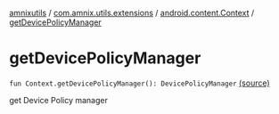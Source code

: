 [amnixutils](../../index.md) / [com.amnix.utils.extensions](../index.md) / [android.content.Context](index.md) / [getDevicePolicyManager](./get-device-policy-manager.md)

# getDevicePolicyManager

`fun Context.getDevicePolicyManager(): DevicePolicyManager` [(source)](https://github.com/AmniX/amnixUtils/tree/master/amnixutils/src/main/java/com/amnix/utils/extensions/ContextExtension.kt#L416)

get Device Policy manager

